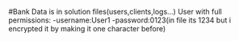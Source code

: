 #Bank  Data is in solution files(users,clients,logs...)  User with full permissions:  -username:User1  -password:0123(in file its 1234 but i encrypted it by making it one character before)
